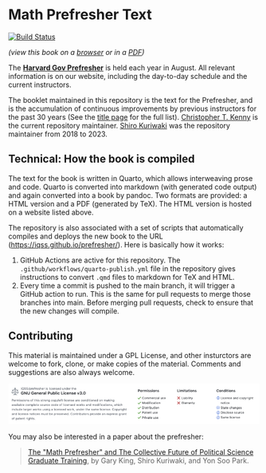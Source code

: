 # Math Prefresher Text

[![Build Status](https://github.com/IQSS/prefresher/actions/workflows/quarto-publish.yml/badge.svg)](https://github.com/IQSS/prefresher/actions)

*(view this book on a [browser](https://iqss.github.io/prefresher/) or in a [PDF](https://github.com/IQSS/prefresher/releases))*

The [**Harvard Gov Prefresher**](https://projects.iq.harvard.edu/prefresher) is held each year in August. All relevant information is on our website, including the day-to-day schedule and the current instructors.

The booklet maintained in this repository is the text for the Prefresher, and is the accumulation of continuous improvements by previous instructors for the past 30 years (See the [title page](https://iqss.github.io/prefresher/) for the full list). [Christopher T. Kenny](https://github.com/christopherkenny) is the current repository maintainer. [Shiro Kuriwaki](https://github.com/kuriwaki) was the repository maintainer from 2018 to 2023.

## Technical: How the book is compiled

The text for the book is written in Quarto, which allows interweaving prose and code. Quarto is converted into markdown (with generated code output) and again converted into a book by pandoc. Two formats are provided: a HTML version and a PDF (generated by TeX). The HTML version is hosted on a website listed above.

The repository is also associated with a set of scripts that automatically compiles and deploys the new book to the URL (<https://iqss.github.io/prefresher/>). Here is basically how it works:

1.  GitHub Actions are active for this repository. The `.github/workflows/quarto-publish.yml` file in the repository gives instructions to convert `.qmd` files to markdown for TeX and HTML.
2.  Every time a commit is pushed to the main branch, it will trigger a GitHub action to run. This is the same for pull requests to merge those branches into main. Before merging pull requests, check to ensure that the new changes will compile. 

## Contributing

This material is maintained under a GPL License, and other insturctors are welcome to fork, clone, or make copies of the material. Comments and suggestions are also always welcome.

![](images/readme-license.png)

You may also be interested in a paper about the prefresher:

> [The "Math Prefresher" and The Collective Future of Political Science Graduate Training](https://gking.harvard.edu/prefresher), by Gary King, Shiro Kuriwaki, and Yon Soo Park.
